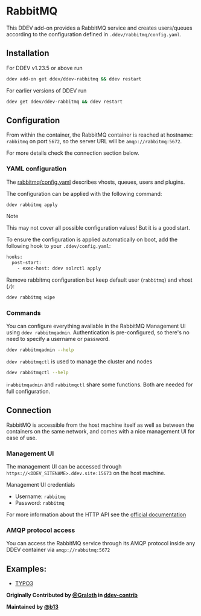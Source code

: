 # RabbitMQ

This DDEV add-on provides a RabbitMQ service and creates users/queues
according to the configuration defined in `.ddev/rabbitmq/config.yaml`.

## Installation

For DDEV v1.23.5 or above run

```bash
ddev add-on get ddev/ddev-rabbitmq && ddev restart
```

For earlier versions of DDEV run

```bash
ddev get ddev/ddev-rabbitmq && ddev restart
```

## Configuration

From within the container, the RabbitMQ container is reached at hostname: `rabbitmq` on port `5672`, so
the server URL will be `amqp://rabbitmq:5672`.

For more details check the connection section below.

### YAML configuration

The [rabbitmq/config.yaml](rabbitmq/config.yaml) describes
vhosts, queues, users and plugins.

The configuration can be applied with the following command:

```bash
ddev rabbitmq apply
```

> [!NOTE]
> This may not cover all possible configuration values! But it is a good start.

To ensure the configuration is applied automatically on boot, add the following
hook to your `.ddev/config.yaml`:

```bash
hooks:
  post-start:
    - exec-host: ddev solrctl apply
```

Remove rabbitmq configuration but keep default user (`rabbitmq`) and vhost (`/`):

```bash
ddev rabbitmq wipe
```

### Commands

You can configure everything available in the RabbitMQ Management UI using `ddev rabbitmqadmin`.
Authentication is pre-configured, so there's no need to specify a username or password.

```bash
ddev rabbitmqadmin --help
```

`ddev rabbitmqctl` is used to manage the cluster and nodes

```bash
ddev rabbitmqctl --help
```

ℹ️`rabbitmqadmin` and `rabbitmqctl` share some functions. Both are needed for full configuration.

## Connection

RabbitMQ is accessible from the host machine itself as well as between the containers on the same network, and comes 
with a nice management UI for ease of use.

### Management UI

The management UI can be accessed through `https://<DDEV_SITENAME>.ddev.site:15673` on the host machine. 

Management UI credentials

* Username: `rabbitmq`
* Password: `rabbitmq`

For more information about the HTTP API see the [official documentation](https://www.rabbitmq.com/docs)

### AMQP protocol access

You can access the RabbitMQ service through its AMQP protocol inside any DDEV container via `amqp://rabbitmq:5672`

## Examples:

* [TYPO3](USAGE.md)


**Originally Contributed by [@Graloth](https://github.com/Graloth) in [ddev-contrib](https://github.com/ddev/ddev-contrib/tree/master/docker-compose-services/rabbitmq)**

**Maintained by [@b13](https://github.com/b13)**
